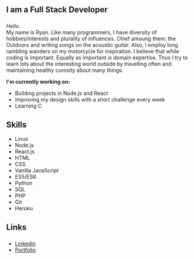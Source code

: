 

## I am a Full Stack Developer <h3>

_Hello._<br>
My name is Ryan. Like many programmers, I have diversity of hobbies/interests and plurality of influences. Chief amoung them: the Outdoors and writing songs on the acoustic guitar. Also, I employ long rambling wanders on my motorcycle for inspiration. 
I believe that while coding is important. Equally as important is domain expertise. 
Thus I try to learn lots about the interesting world outside by travelling often and maintaining healthy curosity about many things. 

**I'm currently working on:**
  * Building projects in Node.js and React
  * Improving my design skills with a short challenge every week
  * Learning C
 
## Skills 
* Linux
* Node.js
* React.js 
* HTML
* CSS 
* Vanilla JavaScript 
* ES5/ES6
* Python
* SQL
* PHP 
* Git 
* Heroku
 
  
 ## Links <h5>
* [Linkedin](https://www.linkedin.com/in/ryan-skidmore1/) 
* [Portfolio](https://ryanss.co/)
 
